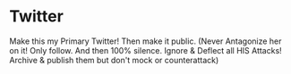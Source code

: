 # Twitter
Make this my Primary Twitter! Then make it public. (Never Antagonize her on it! Only follow. And then 100% silence. Ignore &amp; Deflect all HIS Attacks! Archive &amp; publish them but don't mock or counterattack)
